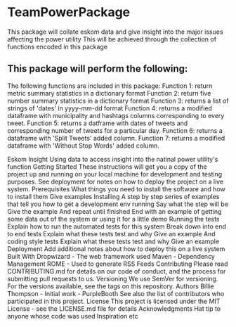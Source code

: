 # TeamPowerPackage
This package will collate eskom data and give insight into the major issues affecting the power utility
This will be achieved through the collection of functions encoded in this package
## This package will perform the following:
The following functions are included in this package:
Function 1: return metric summary statistics in a dictionary format
Function 2: return five number summary statistics in a dictionary format
Function 3: returns a list of strings of 'dates' in yyyy-mm-dd format
Function 4: returns a modified dataframe with municipality and hashtags columns corresponding to every tweet.
Function 5: returns a datframe with dates of tweets and corresponding number of tweets for a particular day.
Function 6: returns a dataframe with 'Split Tweets' added column.
Function 7: returns a modified dataframe with 'Without Stop Words' added column.

Eskom Insight
Using data to access insight into the natinal power utility's function
Getting Started
These instructions will get you a copy of the project up and running on your local machine for development and testing purposes. See deployment for notes on how to deploy the project on a live system.
Prerequisites
What things you need to install the software and how to install them
Give examples
Installing
A step by step series of examples that tell you how to get a development env running
Say what the step will be
Give the example
And repeat
until finished
End with an example of getting some data out of the system or using it for a little demo
Running the tests
Explain how to run the automated tests for this system
Break down into end to end tests
Explain what these tests test and why
Give an example
And coding style tests
Explain what these tests test and why
Give an example
Deployment
Add additional notes about how to deploy this on a live system
Built With
Dropwizard - The web framework used
Maven - Dependency Management
ROME - Used to generate RSS Feeds
Contributing
Please read CONTRIBUTING.md for details on our code of conduct, and the process for submitting pull requests to us.
Versioning
We use SemVer for versioning. For the versions available, see the tags on this repository.
Authors
Billie Thompson - Initial work - PurpleBooth
See also the list of contributors who participated in this project.
License
This project is licensed under the MIT License - see the LICENSE.md file for details
Acknowledgments
Hat tip to anyone whose code was used
Inspiration
etc


